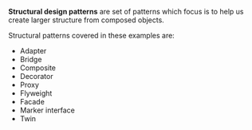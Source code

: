 
**Structural design patterns** are set of patterns which focus is to help us create larger structure from composed objects.



Structural patterns covered in these examples are:
- Adapter
- Bridge
- Composite
- Decorator
- Proxy
- Flyweight
- Facade
- Marker interface
- Twin